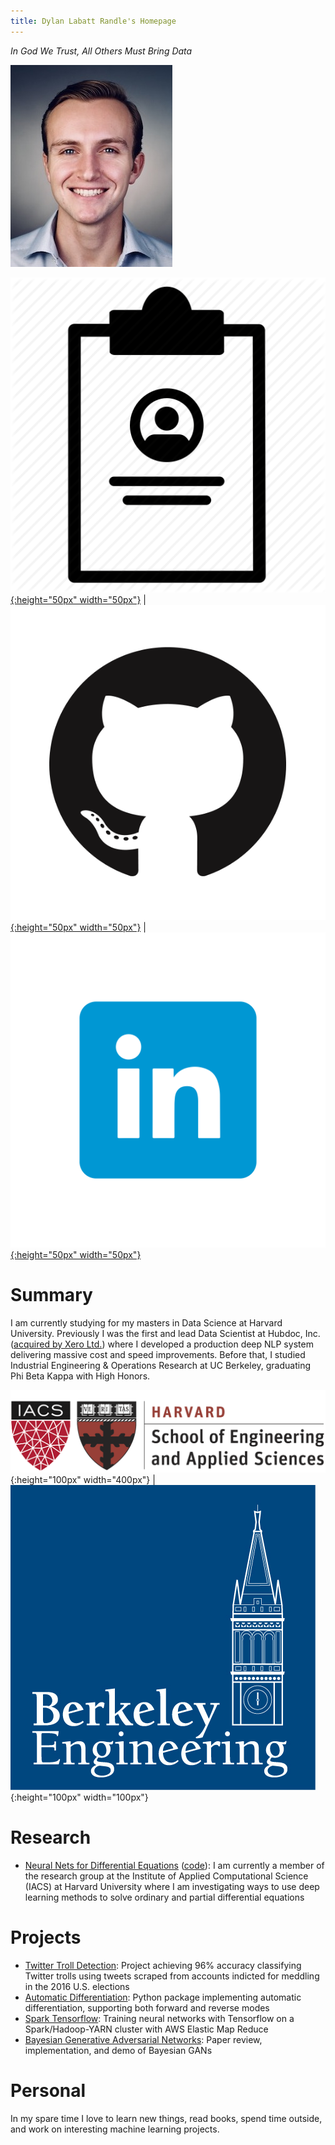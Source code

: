 ```yaml
---
title: Dylan Labatt Randle's Homepage
---
```


*In God We Trust, All Others Must Bring Data*

![headshot](pics/headshot.jpg)

[![resume](pics/Resume-512.png){:height="50px" width="50px"}](http://dylanrandle.github.io/DylanRandleResume.pdf) | [![gitlogo](pics/GitHub-Mark.png){:height="50px" width="50px"}](https://github.com/dylanrandle) | [![linkedinlogo](pics/linkedin.png){:height="50px" width="50px"}](https://linkedin.com/in/dylanrandle/)

# Summary

I am currently studying for my masters in Data Science at Harvard University.
Previously I was the first and lead Data Scientist at Hubdoc, Inc. ([acquired by Xero Ltd.](https://www.zdnet.com/article/xero-scoops-up-hubdoc-in-70-million-acquisition/)) where I developed a production
deep NLP system delivering massive cost and speed improvements. Before that, I
studied Industrial Engineering & Operations Research at UC Berkeley, graduating
Phi Beta Kappa with High Honors.

![harvard](pics/SEAS_IACS.png){:height="100px" width="400px"} | ![berkeley](pics/berkeley-engineering-logo.jpg){:height="100px" width="100px"}

# Research

- [Neural Nets for Differential Equations](https://dylanrandle.github.io/ac299_website/) ([code](https://github.com/dylanrandle/pde_nn)): I am currently a member of the research group at the Institute of Applied Computational Science (IACS) at Harvard University where
I am investigating ways to use deep learning methods to solve ordinary and partial differential equations

# Projects

- [Twitter Troll Detection](https://dylanrandle.github.io/troll_classification): Project achieving 96% accuracy classifying Twitter trolls using tweets scraped from accounts indicted for meddling in the 2016 U.S. elections
- [Automatic Differentiation](https://github.com/dylanrandle/autograd): Python package implementing automatic
differentiation, supporting both forward and reverse modes
- [Spark Tensorflow](https://github.com/dylanrandle/spark-tensorflow): Training neural networks with Tensorflow
on a Spark/Hadoop-YARN cluster with AWS Elastic Map Reduce
- [Bayesian Generative Adversarial Networks](https://dylanrandle.github.io/bayesgan.html): Paper review, implementation, and
demo of Bayesian GANs

# Personal

In my spare time I love to learn new things, read books, spend time outside, and work on interesting machine learning projects.

